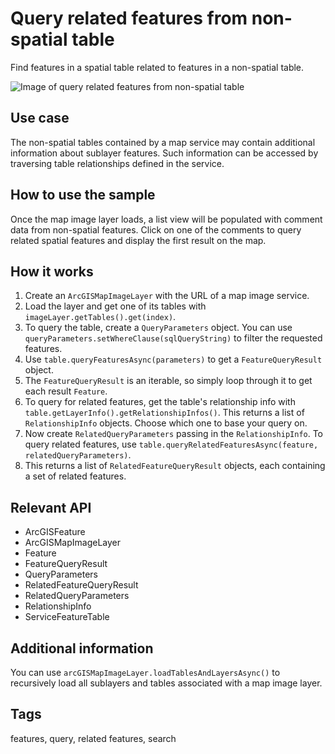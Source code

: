 # Query related features from non-spatial table

Find features in a spatial table related to features in a non-spatial table.

![Image of query related features from non-spatial table](QueryRelatedFeaturesFromNonSpatialTable.jpg)

## Use case

The non-spatial tables contained by a map service may contain additional information about sublayer features. Such information can be accessed by traversing table relationships defined in the service.

## How to use the sample

Once the map image layer loads, a list view will be populated with comment data from non-spatial features. Click on one of the comments to query related spatial features and display the first result on the map.

## How it works

1. Create an `ArcGISMapImageLayer` with the URL of a map image service.
2. Load the layer and get one of its tables with `imageLayer.getTables().get(index)`.
3. To query the table, create a `QueryParameters` object. You can use `queryParameters.setWhereClause(sqlQueryString)` to filter the requested features.
4. Use `table.queryFeaturesAsync(parameters)` to get a `FeatureQueryResult` object.
5. The `FeatureQueryResult` is an iterable, so simply loop through it to get each result `Feature`.
6. To query for related features, get the table's relationship info with `table.getLayerInfo().getRelationshipInfos()`. This returns a list of `RelationshipInfo` objects. Choose which one to base your query on.
7. Now create `RelatedQueryParameters` passing in the `RelationshipInfo`. To query related features, use `table.queryRelatedFeaturesAsync(feature, relatedQueryParameters)`.
8. This returns a list of `RelatedFeatureQueryResult` objects, each containing a set of related features.

## Relevant API

* ArcGISFeature
* ArcGISMapImageLayer
* Feature
* FeatureQueryResult
* QueryParameters
* RelatedFeatureQueryResult
* RelatedQueryParameters
* RelationshipInfo
* ServiceFeatureTable

## Additional information

You can use `arcGISMapImageLayer.loadTablesAndLayersAsync()` to recursively load all sublayers and tables associated with a map image layer.

## Tags

features, query, related features, search
